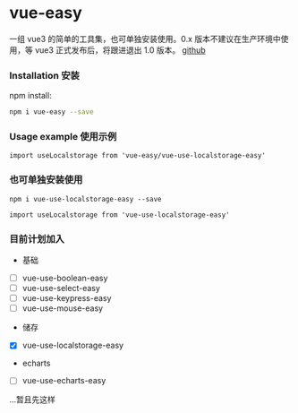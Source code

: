 # vue-easy

一组 vue3 的简单的工具集，也可单独安装使用。0.x 版本不建议在生产环境中使用，等 vue3 正式发布后，将跟进退出 1.0 版本。
[github](https://github.com/LDmin/vue-easy)

### Installation 安装

npm install:

```sh
npm i vue-easy --save
```

### Usage example 使用示例

```
import useLocalstorage from 'vue-easy/vue-use-localstorage-easy'
```

### 也可单独安装使用

```
npm i vue-use-localstorage-easy --save
```

```
import useLocalstorage from 'vue-use-localstorage-easy'
```

### 目前计划加入

- 基础
-  [ ] vue-use-boolean-easy
-  [ ] vue-use-select-easy
-  [ ] vue-use-keypress-easy
-  [ ] vue-use-mouse-easy

- 储存
-  [x] vue-use-localstorage-easy

- echarts
-  [ ] vue-use-echarts-easy

...暂且先这样
